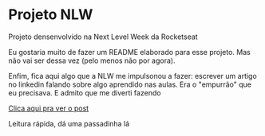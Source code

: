 # Projeto NLW
 Projeto densenvolvido na Next Level Week da Rocketseat

 Eu gostaria muito de fazer um README elaborado para esse projeto. Mas não vai ser dessa vez (pelo menos não por agora).

 Enfim, fica aqui algo que a NLW me impulsonou a fazer: escrever um artigo no linkedin falando sobre algo
 aprendido nas aulas. Era o "empurrão" que eu precisava. E admito que me diverti fazendo

 [Clica aqui pra ver o post](https://www.linkedin.com/pulse/conhecimentos-novos-sim-mais-coisa-na-nlw-1-vago-rodrigues-de-melo/?trackingId=WKyMvlBkSiCBg0yM%2BDEIUQ%3D%3D)

 Leitura rápida, dá uma passadinha lá
